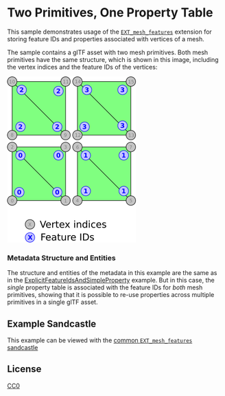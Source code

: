 # Two Primitives, One Property Table

This sample demonstrates usage of the [`EXT_mesh_features`](https://github.com/CesiumGS/glTF/tree/3d-tiles-next/extensions/2.0/Vendor/EXT_mesh_features) extension for storing feature IDs and properties associated with vertices of a mesh.

The sample contains a glTF asset with two mesh primitives. Both mesh primitives have the same structure, which is shown in this image, including the vertex indices and the feature IDs of the vertices:

![Image](../EXT_mesh_features-quads.png)

### Metadata Structure and Entities

The structure and entities of the metadata in this example are the same as in the [ExplicitFeatureIdsAndSimpleProperty](../ExplicitFeatureIdsAndSimpleProperty#metadata-structure) example. But in this case, the _single_ property table is associated with the feature IDs for _both_ mesh primitives, showing that it is possible to re-use properties across multiple primitives in a single glTF asset. 

## Example Sandcastle

This example can be viewed with the [common `EXT_mesh_features` sandcastle](../#common-sandcastle-code)


## License

[CC0](https://creativecommons.org/share-your-work/public-domain/cc0/)
